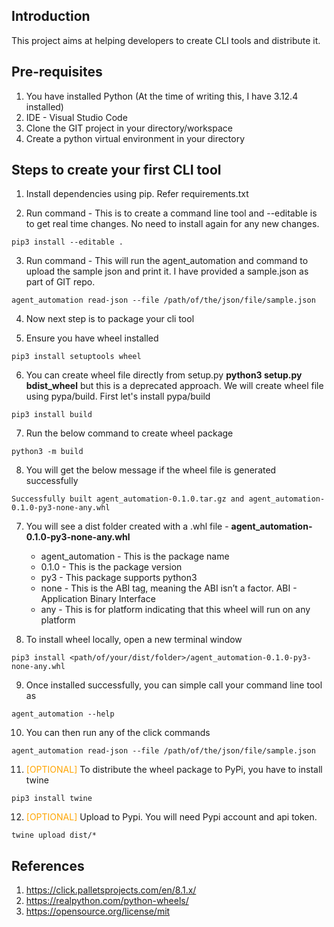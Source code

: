 ## Introduction
This project aims at helping developers to create CLI tools and distribute it.

## Pre-requisites
1. You have installed Python  (At the time of writing this, I have 3.12.4 installed)
2. IDE - Visual Studio Code 
3. Clone the GIT project in your directory/workspace
3. Create a python virtual environment in your directory

## Steps to create your first CLI tool

1. Install dependencies using pip. Refer requirements.txt

2. Run command - This is to create a command line tool and --editable is to get real time changes. No need to install again for any new changes.
```
pip3 install --editable .
```

3. Run command - This will run the agent_automation and command to upload the sample json and print it. I have provided a sample.json as part of GIT repo.
```
agent_automation read-json --file /path/of/the/json/file/sample.json
```

4. Now next step is to package your cli tool 

5. Ensure you have wheel installed
```
pip3 install setuptools wheel
```

6. You can create wheel file directly from setup.py **python3 setup.py bdist_wheel** but this is a deprecated approach. We will create wheel file using pypa/build. First let's install pypa/build
```
pip3 install build
```

7. Run the below command to create wheel package
```
python3 -m build
```

8. You will get the below message if the wheel file is generated successfully
```
Successfully built agent_automation-0.1.0.tar.gz and agent_automation-0.1.0-py3-none-any.whl
```

7. You will see a dist folder created with a .whl file - **agent_automation-0.1.0-py3-none-any.whl**
    * agent_automation - This is the package name
    * 0.1.0 - This is the package version
    * py3 - This package supports python3
    * none - This is the ABI tag, meaning the ABI isn’t a factor. ABI - Application Binary Interface
    * any - This is for platform indicating that this wheel will run on any platform

8. To install wheel locally, open a new terminal window
```
pip3 install <path/of/your/dist/folder>/agent_automation-0.1.0-py3-none-any.whl
```

9. Once installed successfully, you can simple call your command line tool as
```
agent_automation --help
```

10. You can then run any of the click commands
```
agent_automation read-json --file /path/of/the/json/file/sample.json
``` 

11. <span style="color:Orange">[OPTIONAL]</span> To distribute the wheel package to PyPi, you have to install twine
```
pip3 install twine
```

12. <span style="color:Orange">[OPTIONAL]</span> Upload to Pypi. You will need Pypi account and api token.
```
twine upload dist/*
```

## References

1. https://click.palletsprojects.com/en/8.1.x/
2. https://realpython.com/python-wheels/
3. https://opensource.org/license/mit